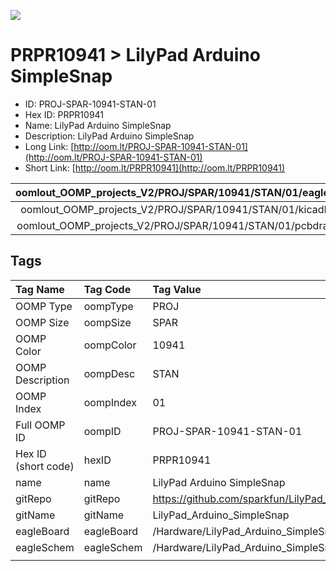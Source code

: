 


  
![][im]
# PRPR10941 > LilyPad Arduino SimpleSnap

- ID: PROJ-SPAR-10941-STAN-01
- Hex ID: PRPR10941
- Name: LilyPad Arduino SimpleSnap
- Description: LilyPad Arduino SimpleSnap
- Long Link: [http://oom.lt/PROJ-SPAR-10941-STAN-01](http://oom.lt/PROJ-SPAR-10941-STAN-01)
- Short Link: [http://oom.lt/PRPR10941](http://oom.lt/PRPR10941)
  

|oomlout_OOMP_projects_V2/PROJ/SPAR/10941/STAN/01/eagleImage.png|oomlout_OOMP_projects_V2/PROJ/SPAR/10941/STAN/01/eagleSchemImage.png|oomlout_OOMP_projects_V2/PROJ/SPAR/10941/STAN/01/kicadPcb3dFront.png|oomlout_OOMP_projects_V2/PROJ/SPAR/10941/STAN/01/kicadPcb3dBack.png|
| :---: | :---: | :---: | :---: |
|oomlout_OOMP_projects_V2/PROJ/SPAR/10941/STAN/01/kicadPcb3d.png|oomlout_OOMP_projects_V2/PROJ/SPAR/10941/STAN/01/bomBack.png|oomlout_OOMP_projects_V2/PROJ/SPAR/10941/STAN/01/bomFront.png|oomlout_OOMP_projects_V2/PROJ/SPAR/10941/STAN/01/pcbdraw.svg|
|oomlout_OOMP_projects_V2/PROJ/SPAR/10941/STAN/01/pcbdrawBack.svg||||

## Tags
  

|Tag Name|Tag Code|Tag Value|
| :--- | :--- | :--- |
|OOMP Type|oompType|PROJ|
|OOMP Size|oompSize|SPAR|
|OOMP Color|oompColor|10941|
|OOMP Description|oompDesc|STAN|
|OOMP Index|oompIndex|01|
|Full OOMP ID|oompID|PROJ-SPAR-10941-STAN-01|
|Hex ID (short code)|hexID|PRPR10941|
|name|name|LilyPad Arduino SimpleSnap|
|gitRepo|gitRepo|https://github.com/sparkfun/LilyPad_Arduino_SimpleSnap|
|gitName|gitName|LilyPad_Arduino_SimpleSnap|
|eagleBoard|eagleBoard|/Hardware/LilyPad_Arduino_SimpleSnap.brd|
|eagleSchem|eagleSchem|/Hardware/LilyPad_Arduino_SimpleSnap.sch|
||||



[im]: PROJ/SPAR/10941/STAN/01/kicadPcb3d_450.png
